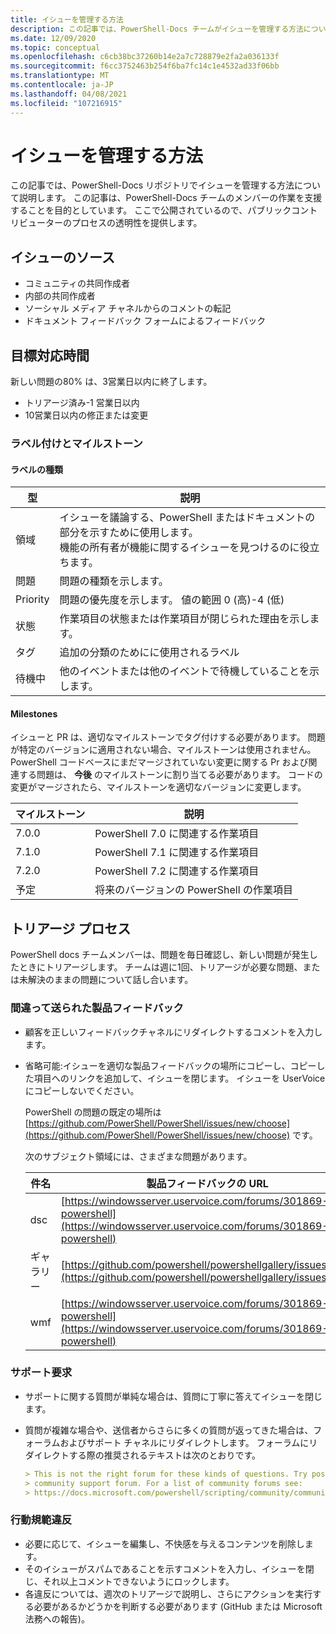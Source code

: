```yaml
---
title: イシューを管理する方法
description: この記事では、PowerShell-Docs チームがイシューを管理する方法について説明します。
ms.date: 12/09/2020
ms.topic: conceptual
ms.openlocfilehash: c6cb38bc37260b14e2a7c728879e2fa2a036133f
ms.sourcegitcommit: f6cc3752463b254f6ba7fc14c1e4532ad33f06bb
ms.translationtype: MT
ms.contentlocale: ja-JP
ms.lasthandoff: 04/08/2021
ms.locfileid: "107216915"
---
```

# <a name="how-we-manage-issues"></a>イシューを管理する方法

この記事では、PowerShell-Docs リポジトリでイシューを管理する方法について説明します。 この記事は、PowerShell-Docs チームのメンバーの作業を支援することを目的としています。 ここで公開されているので、パブリックコントリビューターのプロセスの透明性を提供します。

## <a name="sources-of-issues"></a>イシューのソース

- コミュニティの共同作成者
- 内部の共同作成者
- ソーシャル メディア チャネルからのコメントの転記
- ドキュメント フィードバック フォームによるフィードバック

## <a name="response-time-targets"></a>目標対応時間

新しい問題の80% は、3営業日以内に終了します。

- トリアージ済み-1 営業日以内
- 10営業日以内の修正または変更

### <a name="labeling--milestones"></a>ラベル付けとマイルストーン

#### <a name="label-types"></a>ラベルの種類

|   型   | 説明                                                         |
| -------- | ------------------------------------------------------------------- |
| 領域     | イシューを議論する、PowerShell またはドキュメントの部分を示すために使用します。<br>機能の所有者が機能に関するイシューを見つけるのに役立ちます。 |
| 問題    | 問題の種類を示します。                                         |
| Priority | 問題の優先度を示します。 値の範囲 0 (高)-4 (低)  |
| 状態   | 作業項目の状態または作業項目が閉じられた理由を示します。          |
| タグ      | 追加の分類のためにに使用されるラベル                        |
| 待機中  | 他のイベントまたは他のイベントで待機していることを示します。         |

#### <a name="milestones"></a>Milestones

イシューと PR は、適切なマイルストーンでタグ付けする必要があります。 問題が特定のバージョンに適用されない場合、マイルストーンは使用されません。 PowerShell コードベースにまだマージされていない変更に関する Pr および関連する問題は、 **今後** のマイルストーンに割り当てる必要があります。 コードの変更がマージされたら、マイルストーンを適切なバージョンに変更します。

|    マイルストーン     |                    説明                     |
| ---------------- | -------------------------------------------------- |
| 7.0.0            | PowerShell 7.0 に関連する作業項目               |
| 7.1.0            | PowerShell 7.1 に関連する作業項目               |
| 7.2.0            | PowerShell 7.2 に関連する作業項目               |
| 予定           | 将来のバージョンの PowerShell の作業項目          |

## <a name="triage-process"></a>トリアージ プロセス

PowerShell docs チームメンバーは、問題を毎日確認し、新しい問題が発生したときにトリアージします。 チームは週に1回、トリアージが必要な問題、または未解決のままの問題について話し合います。

### <a name="misplaced-product-feedback"></a>間違って送られた製品フィードバック

- 顧客を正しいフィードバックチャネルにリダイレクトするコメントを入力します。
- 省略可能:イシューを適切な製品フィードバックの場所にコピーし、コピーした項目へのリンクを追加して、イシューを閉じます。 イシューを UserVoice にコピーしないでください。

  PowerShell の問題の既定の場所は [https://github.com/PowerShell/PowerShell/issues/new/choose](https://github.com/PowerShell/PowerShell/issues/new/choose) です。

  次のサブジェクト領域には、さまざまな問題があります。

  | 件名 |                                                     製品フィードバックの URL                                                     |
  | -------- | ---------------------------------------------------------------------------------------------------------------------------- |
  | dsc      | [https://windowsserver.uservoice.com/forums/301869-powershell](https://windowsserver.uservoice.com/forums/301869-powershell) |
  | ギャラリー  | [https://github.com/powershell/powershellgallery/issues/new](https://github.com/powershell/powershellgallery/issues/new)     |
  | wmf      | [https://windowsserver.uservoice.com/forums/301869-powershell](https://windowsserver.uservoice.com/forums/301869-powershell) |

### <a name="support-requests"></a>サポート要求

- サポートに関する質問が単純な場合は、質問に丁寧に答えてイシューを閉じます。
- 質問が複雑な場合や、送信者からさらに多くの質問が返ってきた場合は、フォーラムおよびサポート チャネルにリダイレクトします。 フォーラムにリダイレクトする際の推奨されるテキストは次のとおりです。

  ```Markdown
  > This is not the right forum for these kinds of questions. Try posting your question in a
  > community support forum. For a list of community forums see:
  > https://docs.microsoft.com/powershell/scripting/community/community-support
  ```

### <a name="code-of-conduct-violations"></a>行動規範違反

- 必要に応じて、イシューを編集し、不快感を与えるコンテンツを削除します。
- そのイシューがスパムであることを示すコメントを入力し、イシューを閉じ、それ以上コメントできないようにロックします。
- 各違反については、週次のトリアージで説明し、さらにアクションを実行する必要があるかどうかを判断する必要があります (GitHub または Microsoft 法務への報告)。
